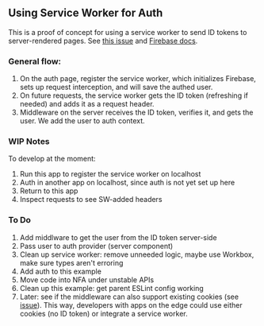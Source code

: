 
## Using Service Worker for Auth

This is a proof of concept for using a service worker to send ID tokens to server-rendered pages. See [this issue](https://github.com/gladly-team/next-firebase-auth/issues/287) and [Firebase docs](https://firebase.google.com/docs/auth/web/service-worker-sessions).

### General flow:
1. On the auth page, register the service worker, which initializes Firebase, sets up request interception, and will save the authed user.
2. On future requests, the service worker gets the ID token (refreshing if needed) and adds it as a request header.
3. Middleware on the server receives the ID token, verifies it, and gets the user. We add the user to auth context.

### WIP Notes
To develop at the moment:
1. Run this app to register the service worker on localhost 
2. Auth in another app on localhost, since auth is not yet set up here
3. Return to this app
4. Inspect requests to see SW-added headers


### To Do
1. Add middlware to get the user from the ID token server-side
2. Pass user to auth provider (server component)
3. Clean up service worker: remove unneeded logic, maybe use Workbox, make sure types aren't erroring
4. Add auth to this example
5. Move code into NFA under unstable APIs
6. Clean up this example: get parent ESLint config working
7. Later: see if the middleware can also support existing cookies (see [issue](https://github.com/gladly-team/next-firebase-auth/issues/418#issuecomment-1203655282)). This way, developers with apps on the edge could use either cookies (no ID token) or integrate a service worker.
